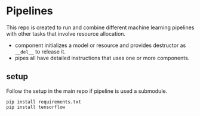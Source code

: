 # Pipelines
This repo is created to run and combine different machine learning pipelines with other tasks that involve resource allocation.
* component initializes a model or resource and provides destructor as `__del__` to release it.
* pipes all have detailed instructions that uses one or more components.
## setup
Follow the setup in the main repo if pipeline is used a submodule.
```
pip install requirements.txt
pip install tensorflow
```
